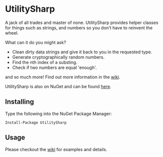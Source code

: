 # UtilitySharp
A jack of all trades and master of none. UtilitySharp provides helper classes for things such as strings, and numbers so you don’t have to reinvent the wheel.

What can it do you might ask?
* Clean dirty data strings and give it back to you in the requested type.
* Generate cryptographically random numbers.
* Find the nth index of a substing.
* Check if two numbers are equal 'enough'.  

and so much more! Find out more information in the [wiki](https://github.com/Mason32NZ/UtilitySharp/wiki/Table-of-Contents).

UtilitySharp is also on NuGet and can be found [here](https://www.nuget.org/packages/UtilitySharp/).

## Installing
Type the following into the NuGet Package Manager:
```
Install-Package UtilitySharp
```

## Usage
Please checkout the [wiki](https://github.com/Mason32NZ/UtilitySharp/wiki/Table-of-Contents) for examples and details.

